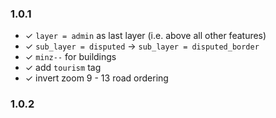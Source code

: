 ### 1.0.1 
* ✓ `layer = admin` as last layer (i.e. above all other features)
* ✓ `sub_layer = disputed` -> `sub_layer = disputed_border`
* ✓ `minz--` for buildings
* ✓ add `tourism` tag
* ✓ invert zoom 9 - 13 road ordering

### 1.0.2

